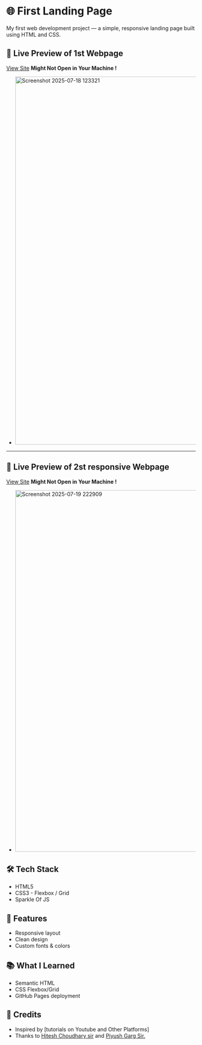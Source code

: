 # 🌐 First Landing Page

My first web development project — a simple, responsive landing page built using HTML and CSS.

## 🚀 Live Preview of 1st Webpage
[View Site](http://127.0.0.1:5500/CODE/BC1.html) 
**Might Not Open in Your Machine !**
- <img width="1906" height="977" alt="Screenshot 2025-07-18 123321" src="https://github.com/user-attachments/assets/cd2f7be6-4e69-43d2-8dd3-a7ecb22cbb6f" />
---
## 🚀 Live Preview of 2st responsive Webpage
[View Site](http://127.0.0.1:5500/CODE/webpage2/pages.html)
**Might Not Open in Your Machine !**
- <img width="1896" height="960" alt="Screenshot 2025-07-19 222909" src="https://github.com/user-attachments/assets/adcc6e08-d9cb-4697-98fe-a61b13cf04de" />


## 🛠️ Tech Stack
- HTML5  
- CSS3 - Flexbox / Grid
- Sparkle Of JS

## 🎯 Features
- Responsive layout  
- Clean design  
- Custom fonts & colors


## 📚 What I Learned
- Semantic HTML  
- CSS Flexbox/Grid  
- GitHub Pages deployment

## 🙌 Credits
- Inspired by [tutorials on Youtube and Other Platforms]  
- Thanks to [Hitesh Choudhary sir](https://www.youtube.com/@chaiaurcode) and [Piyush Garg Sir.](https://www.youtube.com/@piyushgargdev) 
